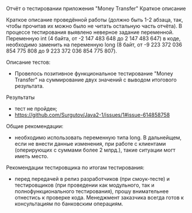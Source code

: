 Отчёт о тестировании приложения "Money Transfer"
Краткое описание

Краткое описание проведённой работы (должно быть 1-2 абзаца, так, чтобы прочитав их можно было не читать остальную часть отчёта).
В процессе тестирования выявлено неверное задание переменной. Переменную int (4 байта, от -2 147 483 648 до 2 147 483 647) в коде, необходимо заменить на переменную long (8 байт, от -9 223 372 036 854 775 808 до 9 223 372 036 854 775 807).  

Описание тестов:
 - Провелось позитивное функциональное тестирование "Money Transfer" на суммирование двух значений с выводом итогового результата.

Результаты
 - тест не пройден;
 - https://github.com/Surgutov/Java2-1/issues/1#issue-614858758

Общие рекомендации:
 - необходимо использовать переменную типа long. В дальнейщем, если не внести данные изменения, при работе с клиентами (оперирующих с суммами более 2 млрд.), такие ситуации могт иметь место.

Рекомендации тестировщика по итогам тестирования:
 - перед передачей в релиз разработчиков (при смоук-тесте) и тестировщиков (при проведении как модульного, так и полнофункционального тестирования), прошу внимательнее отнестись к проверке кода. Менеджмент заказчика всегда готов к консультациям по банковским операциям.